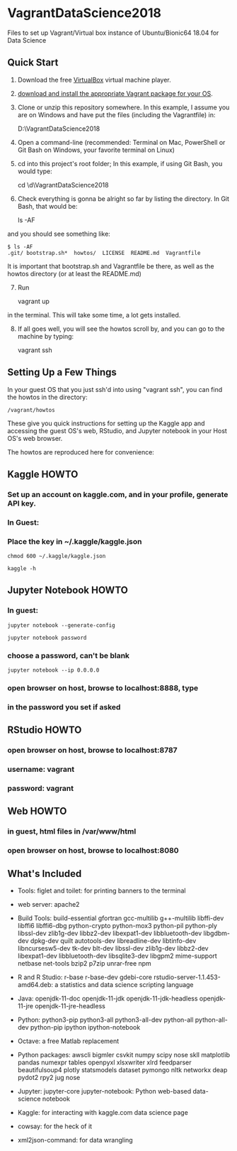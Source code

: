 # VagrantDataScience2018

Files to set up Vagrant/Virtual box instance of Ubuntu/Bionic64 18.04 for Data Science

## Quick Start

1. Download the free [VirtualBox](https://www.virtualbox.org/) virtual machine player.

2. [download and install the appropriate Vagrant package for your OS](https://www.vagrantup.com/downloads.html).

3.  Clone or unzip this repository somewhere.  In this example, I assume you are on Windows and have put the files (including the Vagrantfile) in:

    D:\VagrantDataScience2018


4. Open a command-line (recommended: Terminal on Mac, PowerShell or Git Bash on Windows, your favorite terminal on Linux)

5. cd into this project's root folder; In this example, if using Git Bash, you would type:

    cd \d\VagrantDataScience2018

6. Check everything is gonna be alright so far by listing the directory.  In Git Bash, that would be:

    ls -AF

and you should see something like:

    $ ls -AF
    .git/ bootstrap.sh*  howtos/  LICENSE  README.md  Vagrantfile

It is important that bootstrap.sh and Vagrantfile be there, as well as the howtos directory (or at least the README.md)

7. Run 

    vagrant up
    
in the terminal.  This will take some time, a lot gets installed.

8. If all goes well, you will see the howtos scroll by, and you can go to the machine by typing:

    vagrant ssh

## Setting Up a Few Things

In your guest OS that you just ssh'd into using "vagrant ssh", you can find the howtos in the directory:

    /vagrant/howtos

These give you quick instructions for setting up the Kaggle app and accessing the guest OS's web, RStudio, and Jupyter notebook in your Host OS's web browser.

The howtos are reproduced here for convenience:

## Kaggle HOWTO

### Set up an account on kaggle.com, and in your profile, generate API key.

### In Guest:

### Place the key in  ~/.kaggle/kaggle.json

    chmod 600 ~/.kaggle/kaggle.json

    kaggle -h

## Jupyter Notebook HOWTO

### In guest:

    jupyter notebook --generate-config

    jupyter notebook password
### choose a password, can't be blank

    jupyter notebook --ip 0.0.0.0
### open browser on host, browse to localhost:8888, type 
###   in the password you set if asked

## RStudio HOWTO


### open browser on host, browse to localhost:8787
### username: vagrant
### password: vagrant


## Web HOWTO

### in guest, html files in /var/www/html

### open browser on host, browse to localhost:8080


## What's Included

* Tools: figlet and toilet: for printing banners to the terminal
* web server: apache2

* Build Tools: build-essential gfortran gcc-multilib g++-multilib libffi-dev libffi6 libffi6-dbg python-crypto python-mox3 python-pil python-ply libssl-dev zlib1g-dev libbz2-dev libexpat1-dev libbluetooth-dev libgdbm-dev dpkg-dev quilt autotools-dev libreadline-dev libtinfo-dev libncursesw5-dev tk-dev blt-dev libssl-dev zlib1g-dev libbz2-dev libexpat1-dev libbluetooth-dev libsqlite3-dev libgpm2 mime-support netbase net-tools bzip2 p7zip unrar-free npm 

* R and R Studio: r-base r-base-dev gdebi-core rstudio-server-1.1.453-amd64.deb: a statistics and data science scripting language

* Java: openjdk-11-doc openjdk-11-jdk openjdk-11-jdk-headless openjdk-11-jre openjdk-11-jre-headless

* Python: python3-pip python3-all python3-all-dev python-all python-all-dev python-pip ipython ipython-notebook

* Octave: a free Matlab replacement

* Python packages: awscli bigmler csvkit numpy scipy nose skll matplotlib pandas numexpr tables openpyxl xlsxwriter xlrd feedparser beautifulsoup4 plotly statsmodels dataset pymongo nltk networkx deap pydot2 rpy2 jug nose

* Jupyter: jupyter-core jupyter-notebook: Python web-based data-science notebook

* Kaggle: for interacting with kaggle.com data science page

* cowsay: for the heck of it

* xml2json-command: for data wrangling
